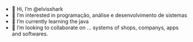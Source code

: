 - 👋 Hi, I’m @elvisshark
- 👀 I’m interested in  programação, análise e desenvolvimento de sistemas
- 🌱 I’m currently learning the java
- 💞️ I’m looking to collaborate on ...       systems of shops,  companys, apps and softwares.
<!---
elvisshark/elvisshark is a ✨ special ✨ repository because its `README.md` (this file) appears on your GitHub profile.
You can click the Preview link to take a look at your changes.
--->
